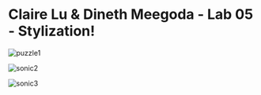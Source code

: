 # Claire Lu & Dineth Meegoda - Lab 05 - Stylization!

![puzzle1](https://github.com/ClaireL21/lab05-stylization/assets/102630261/dd4becb7-9861-4e7a-a6b3-bb448d83484d)

![sonic2](https://github.com/ClaireL21/lab05-stylization/assets/102630261/d9464ed0-b29b-4a2f-8902-94d2c0e1f050)

![sonic3](https://github.com/ClaireL21/lab05-stylization/assets/102630261/299a1503-6505-4913-a818-0c0494ffbca0)
